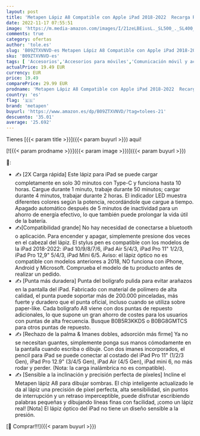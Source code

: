 ```yaml
---
layout: post
title: 'Metapen Lápiz A8 Compatible con Apple iPad 2018-2022  Recarga Rápida con Rechazo de Palma Sin Demora/Detección de Inclinación  Pencil Compatible con iPad 6/7/8/9  iPad Pro 3/4/5  Air 3/4/5  Mini 5/6'
date: 2022-11-17 07:55:51
image: 'https://m.media-amazon.com/images/I/21zeLBEiusL._SL500_._SL400_.jpg'
comments: true
category: ofertas
author: 'tole.es'
slug: 'B09ZTXVNVD-es Metapen Lápiz A8 Compatible con Apple iPad 2018-2022...'
sku: 'B09ZTXVNVD-es'
tags: [ 'Accesorios','Accesorios para móviles','Comunicación móvil y accesorios','Electrónica','Informática','Lápices para tabletas gráficas','Punteros para móviles','Teclados, ratones y periféricos de entrada','lápiz','metapen','🇪🇸', ]
actualPrice: 19.49 EUR
currency: EUR
price: 19.49
comparePrice: 29.99 EUR
prodname: 'Metapen Lápiz A8 Compatible con Apple iPad 2018-2022  Recarga Rápida con Rechazo de Palma Sin Demora/Detección de Inclinación  Pencil Compatible con iPad 6/7/8/9  iPad Pro 3/4/5  Air 3/4/5  Mini 5/6'
country: 'es'
flag: '🇪🇸'
brand: 'metapen'
buyurl: 'https://www.amazon.es/dp/B09ZTXVNVD/?tag=tolees-21'
descuento: '35.01'
average: '25.692'
---
```


Tienes [{{< param title >}}]({{< param buyurl >}}) aqui!

[![{{< param prodname >}}]({{< param image >}})]({{< param buyurl >}})

🔎:

- ✍ [2X Carga rápida] Este lápiz para iPad se puede cargar completamente en solo 30 minutos con Type-C y funciona hasta 10 horas. Cargue durante 1 minuto, trabaje durante 50 minutos; cargar durante 4 minutos, trabajar durante 2 horas. El indicador LED muestra diferentes colores según la potencia, recordándole que cargue a tiempo. Apagado automático después de 5 minutos de inactividad para un ahorro de energía efectivo, lo que también puede prolongar la vida útil de la batería.
- ✍[Compatibilidad grande] No hay necesidad de conectarse a bluetooth o aplicación. Para encender y apagar, simplemente presione dos veces en el cabezal del lápiz. El stylus pen es compatible con los modelos de la iPad 2018-2022: iPad 10/9/8/7/6, iPad Air 5/4/3, iPad Pro 11" 1/2/3, iPad Pro 12,9" 5/4/3, iPad Mini 6/5. Aviso: el lápiz óptico no es compatible con modelos anteriores a 2018, NO funciona con iPhone, Android y Microsoft. Comprueba el modelo de tu producto antes de realizar un pedido.
- ✍ [Punta más duradera] Punta del bolígrafo pulida para evitar arañazos en la pantalla del iPad. Fabricado con material de polímero de alta calidad, el punta puede soportar más de 200.000 pinceladas, más fuerte y duradero que el punta oficial, incluso cuando se utiliza sobre paper-like. Cada bolígrafo A8 viene con dos puntas de repuesto adicionales, lo que supone un gran ahorro de costes para los usuarios con puntas de alta frecuencia. Busque B0B5R3KKDS o B0BG8GMTCS para otros puntas de repuesto.
- ✍ [Rechazo de la palma & Imanes dobles, adsorción más firme] Ya no se necesitan guantes, simplemente ponga sus manos cómodamente en la pantalla cuando escriba o dibuje. Con dos imanes incorporados, el pencil para iPad se puede conectar al costado del iPad Pro 11" (1/2/3 Gen), iPad Pro 12.9" (3/4/5 Gen), iPad Air (4/5 Gen), iPad mini 6, no más rodar y perder. (Nota: la carga inalámbrica no es compatible).
- ✍ [Sensible a la inclinación y precisión perfecta de píxeles] Incline el Metapen lápiz A8 para dibujar sombras. El chip inteligente actualizado le da al lápiz una precisión de píxel perfecta, alta sensibilidad, sin puntos de interrupción y un retraso imperceptible, puede disfrutar escribiendo palabras pequeñas y dibujando líneas finas con facilidad, ¡como un lápiz real! [Nota] El lápiz óptico del iPad no tiene un diseño sensible a la presión.

[🛒 Comprar!!!]({{< param buyurl >}})
